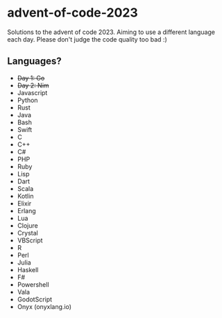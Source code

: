 # advent-of-code-2023

Solutions to the advent of code 2023. Aiming to use a different language each day. Please don't judge the code quality
too bad :)

## Languages?

- ~~Day 1: Go~~
- ~~Day 2: Nim~~
- Javascript
- Python
- Rust
- Java
- Bash
- Swift
- C
- C++
- C#
- PHP
- Ruby
- Lisp
- Dart
- Scala
- Kotlin
- Elixir
- Erlang
- Lua
- Clojure
- Crystal
- VBScript
- R
- Perl
- Julia
- Haskell
- F#
- Powershell
- Vala
- GodotScript
- Onyx (onyxlang.io)
